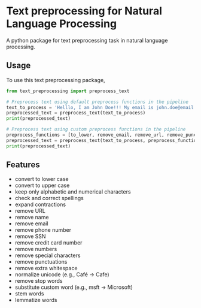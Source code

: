 Text preprocessing for Natural Language Processing
=============

A python package for text preprocessing task in natural language processing.

Usage
--------
To use this text preprocessing package, 
```python
from text_preprocessing import preprocess_text

# Preprocess text using default preprocess functions in the pipeline 
text_to_process = 'Helllo, I am John Doe!!! My email is john.doe@email.com. Visit our website www.johndoe.com'
preprocessed_text = preprocess_text(text_to_process)
print(preprocessed_text)

# Preprocess text using custom preprocess functions in the pipeline 
preprocess_functions = [to_lower, remove_email, remove_url, remove_punctuations, lemmatize_word]
preprocessed_text = preprocess_text(text_to_process, preprocess_functions)
print(preprocessed_text)
```

Features
--------
* convert to lower case
* convert to upper case
* keep only alphabetic and numerical characters
* check and correct spellings
* expand contractions
* remove URL
* remove name
* remove email
* remove phone number
* remove SSN
* remove credit card number
* remove numbers
* remove special characters
* remove punctuations
* remove extra whitespace
* normalize unicode (e.g., Café -> Cafe)
* remove stop words
* substitute custom word (e.g., msft -> Microsoft)
* stem words
* lemmatize words
